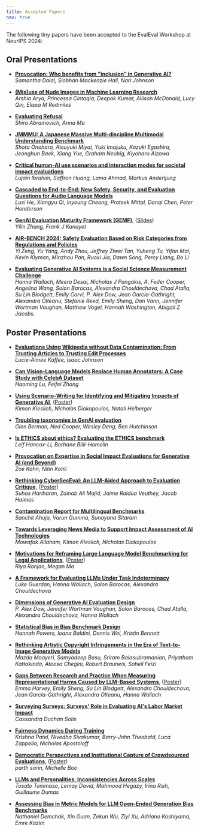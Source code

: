 ```yaml
---
title: Accepted Papers
nav: true
---
```


The following tiny papers have been accepted to the EvalEval Workshop at NeurIPS 2024:

## Oral Presentations

* **[Provocation: Who benefits from "inclusion" in Generative AI?](accepted_papers/EvalEval_24_Dalal.pdf)**  
  *Samantha Dalal, Siobhan Mackenzie Hall, Nari Johnson*

* **[(Mis)use of Nude Images in Machine Learning Research](accepted_papers/EvalEval_24_Arya.pdf)**  
  *Arshia Arya, Princessa Cintaqia, Deepak Kumar, Allison McDonald, Lucy Qin, Elissa M Redmiles*

* **[Evaluating Refusal](accepted_papers/EvalEval_24_Abramovich.pdf)**  
  *Shira Abramovich, Anna Ma*

* **[JMMMU: A Japanese Massive Multi-discipline Multimodal Understanding Benchmark](accepted_papers/EvalEval_24_Onohara.pdf)**  
  *Shota Onohara, Atsuyuki Miyai, Yuki Imajuku, Kazuki Egashira, Jeonghun Baek, Xiang Yue, Graham Neubig, Kiyoharu Aizawa*

* **[Critical human-AI use scenarios and interaction modes for societal impact evaluations](accepted_papers/EvalEval_24_Ibrahim.pdf)**  
  *Lujain Ibrahim, Saffron Huang, Lama Ahmad, Markus Anderljung*

* **[Cascaded to End-to-End: New Safety, Security, and Evaluation Questions for Audio Language Models](accepted_papers/EvalEval_24_He.pdf)**  
  *Luxi He, Xiangyu Qi, Inyoung Cheong, Prateek Mittal, Danqi Chen, Peter Henderson*

* **[GenAI Evaluation Maturity Framework (GEMF)](accepted_papers/EvalEval_24_Zhang.pdf)**, ([Slides](accepted_papers/slides/EvalEval_24_Zhang.pdf))<!-- , ([Poster](accepted_papers/posters/EvalEval_24_Zhang.pdf)) -->  
  *Yilin Zhang, Frank J Kanayet*

* **[AIR-BENCH 2024: Safety Evaluation Based on Risk Categories from Regulations and Policies](accepted_papers/EvalEval_24_Zeng.pdf)**  
  *Yi Zeng, Yu Yang, Andy Zhou, Jeffrey Ziwei Tan, Yuheng Tu, Yifan Mai, Kevin Klyman, Minzhou Pan, Ruoxi Jia, Dawn Song, Percy Liang, Bo Li*

* **[Evaluating Generative AI Systems is a Social Science Measurement Challenge](accepted_papers/EvalEval_24_Wallach.pdf)**  
  *Hanna Wallach, Meera Desai, Nicholas J Pangakis, A. Feder Cooper, Angelina Wang, Solon Barocas, Alexandra Chouldechova, Chad Atalla, Su Lin Blodgett, Emily Corvi, P. Alex Dow, Jean Garcia-Gathright, Alexandra Olteanu, Stefanie Reed, Emily Sheng, Dan Vann, Jennifer Wortman Vaughan, Matthew Vogel, Hannah Washington, Abigail Z Jacobs.*

## Poster Presentations

* **[Evaluations Using Wikipedia without Data Contamination: From Trusting Articles to Trusting Edit Processes](accepted_papers/EvalEval_24_Kaffee.pdf)**  
  *Lucie-Aimée Kaffee, Isaac Johnson*

* **[Can Vision-Language Models Replace Human Annotators: A Case Study with CelebA Dataset](accepted_papers/EvalEval_24_Lu.pdf)**  
  *Haoming Lu, Feifei Zhong*

* **[Using Scenario-Writing for Identifying and Mitigating Impacts of Generative AI](accepted_papers/EvalEval_24_Kieslich.pdf)**, ([Poster](accepted_papers/posters/EvalEval_24_Kieslich.pdf))  
  *Kimon Kieslich, Nicholas Diakopoulos, Natali Helberger*

* **[Troubling taxonomies in GenAI evaluation](accepted_papers/EvalEval_24_Berman.pdf)**  
  *Glen Berman, Ned Cooper, Wesley Deng, Ben Hutchinson*

* **[Is ETHICS about ethics? Evaluating the ETHICS benchmark](accepted_papers/EvalEval_24_Hancox-Li.pdf)**  
  *Leif Hancox-Li, Borhane Blili-Hamelin*

* **[Provocation on Expertise in Social Impact Evaluations for Generative AI (and Beyond)](accepted_papers/EvalEval_24_Kahn.pdf)**  
  *Zoe Kahn, Nitin Kohli*

* **[Rethinking CyberSecEval: An LLM-Aided Approach to Evaluation Critique](accepted_papers/EvalEval_24_Hariharan.pdf)**, ([Poster](accepted_papers/posters/EvalEval_24_Hariharan.pdf))  
  *Suhas Hariharan, Zainab Ali Majid, Jaime Raldua Veuthey, Jacob Haimes*

* **[Contamination Report for Multilingual Benchmarks](accepted_papers/EvalEval_24_Ahuja.pdf)**  
  *Sanchit Ahuja, Varun Gumma, Sunayana Sitaram*

* **[Towards Leveraging News Media to Support Impact Assessment of AI Technologies](accepted_papers/EvalEval_24_Allaham.pdf)**  
  *Mowafak Allaham, Kimon Kieslich, Nicholas Diakopoulos*

* **[Motivations for Reframing Large Language Model Benchmarking for Legal Applications](accepted_papers/EvalEval_24_Ranjan.pdf)**, ([Poster](accepted_papers/posters/EvalEval_24_Rajan.pdf))  
  *Riya Ranjan, Megan Ma*

* **[A Framework for Evaluating LLMs Under Task Indeterminacy](accepted_papers/EvalEval_24_Guerdan.pdf)**  
  *Luke Guerdan, Hanna Wallach, Solon Barocas, Alexandra Chouldechova*

* **[Dimensions of Generative AI Evaluation Design](accepted_papers/EvalEval_24_Dow.pdf)**  
  *P. Alex Dow, Jennifer Wortman Vaughan, Solon Barocas, Chad Atalla, Alexandra Chouldechova, Hanna Wallach*

* **[Statistical Bias in Bias Benchmark Design](accepted_papers/EvalEval_24_Powers.pdf)**  
  *Hannah Powers, Ioana Baldini, Dennis Wei, Kristin Bennett*

* **[Rethinking Artistic Copyright Infringements in the Era of Text-to-Image Generative Models](accepted_papers/EvalEval_24_Moayeri.pdf)**  
  *Mazda Moayeri, Samyadeep Basu, Sriram Balasubramanian, Priyatham Kattakinda, Atoosa Chegini, Robert Brauneis, Soheil Feizi*

* **[Gaps Between Research and Practice When Measuring Representational Harms Caused by LLM-Based Systems](accepted_papers/EvalEval_24_Harvey.pdf)**, ([Poster](accepted_papers/posters/EvalEval_24_Harvey.pdf))  
  *Emma Harvey, Emily Sheng, Su Lin Blodgett, Alexandra Chouldechova, Jean Garcia-Gathright, Alexandra Olteanu, Hanna Wallach*

* **[Surveying Surveys: Surveys' Role in Evaluating AI's Labor Market Impact](accepted_papers/EvalEval_24_Solis.pdf)**  
  *Cassandra Duchan Solis*

* **[Fairness Dynamics During Training](accepted_papers/EvalEval_24_Patel.pdf)**  
  *Krishna Patel, Nivedha Sivakumar, Barry-John Theobald, Luca Zappella, Nicholas Apostoloff*

* **[Democratic Perspectives and Institutional Capture of Crowdsourced Evaluations](accepted_papers/EvalEval_24_sarin.pdf)**, ([Poster](accepted_papers/posters/EvalEval_24_sarin.pdf))  
  *parth sarin, Michelle Bao*

* **[LLMs and Personalities: Inconsistencies Across Scales](accepted_papers/EvalEval_24_Tosato.pdf)**  
  *Tosato Tommaso, Lemay David, Mahmood Hegazy, Irina Rish, Guillaume Dumas*

* **[Assessing Bias in Metric Models for LLM Open-Ended Generation Bias Benchmarks](accepted_papers/EvalEval_24_Demchak.pdf)**  
  *Nathaniel Demchak, Xin Guan, Zekun Wu, Ziyi Xu, Adriano Koshiyama, Emre Kazim*
